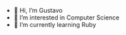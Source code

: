 - 👋 Hi, I’m Gustavo
- 👀 I’m interested in Computer Science
- 🌱 I’m currently learning Ruby

<!---
GustavoSlq/GustavoSlq is a ✨ special ✨ repository because its `README.md` (this file) appears on your GitHub profile.
You can click the Preview link to take a look at your changes.
--->
